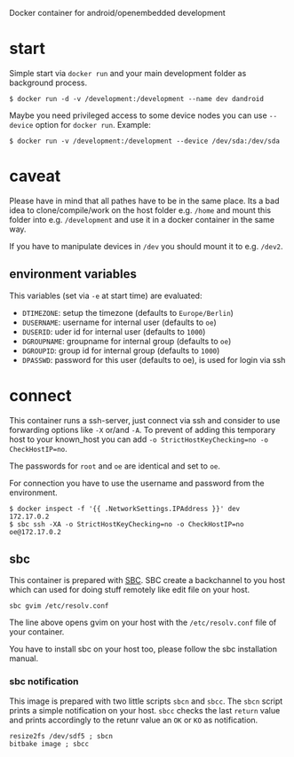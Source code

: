 
Docker container for android/openembedded development

# start

Simple start via `docker run` and your main development folder as background
process.

    $ docker run -d -v /development:/development --name dev dandroid

Maybe you need privileged access to some device nodes you can use `--device`
option for `docker run`. Example:

    $ docker run -v /development:/development --device /dev/sda:/dev/sda

# caveat

Please have in mind that all pathes have to be in the same place. Its a bad
idea to clone/compile/work on the host folder e.g. `/home` and mount this
folder into e.g. `/development` and use it in a docker container in the same
way.

If you have to manipulate devices in `/dev` you should mount it to e.g.
`/dev2`.

## environment variables

This variables (set via `-e` at start time) are evaluated:

* `DTIMEZONE`: setup the timezone (defaults to `Europe/Berlin`)
* `DUSERNAME`: username for internal user (defaults to `oe`)
* `DUSERID`: uder id for internal user (defaults to `1000`)
* `DGROUPNAME`: groupname for internal group (defaults to `oe`)
* `DGROUPID`: group id for internal group (defaults to `1000`)
* `DPASSWD`: password for this user (defaults to oe), is used for login via ssh

# connect

This container runs a ssh-server, just connect via ssh and consider to use
forwarding options like `-X` or/and `-A`. To prevent of adding this temporary
host to your known_host you can add `-o StrictHostKeyChecking=no -o
CheckHostIP=no`.

The passwords for `root` and `oe` are identical and set to `oe`.

For connection you have to use the username and password from the environment.

    $ docker inspect -f '{{ .NetworkSettings.IPAddress }}' dev
    172.17.0.2
    $ sbc ssh -XA -o StrictHostKeyChecking=no -o CheckHostIP=no oe@172.17.0.2

## sbc

This container is prepared with [SBC]. SBC create a backchannel to you host
which can used for doing stuff remotely like edit file on your host.

    sbc gvim /etc/resolv.conf

The line above opens gvim on your host with the `/etc/resolv.conf` file of your
container.

You have to install sbc on your host too, please follow the sbc installation
manual.

### sbc notification

This image is prepared with two little scripts `sbcn` and `sbcc`. The `sbcn`
script prints a simple notification on your host. `sbcc` checks the last
`return` value and prints accordingly to the retunr value an `OK` or `KO` as
notification.

    resize2fs /dev/sdf5 ; sbcn
    bitbake image ; sbcc

[SBC]: https://github.com/turicas/sbc
